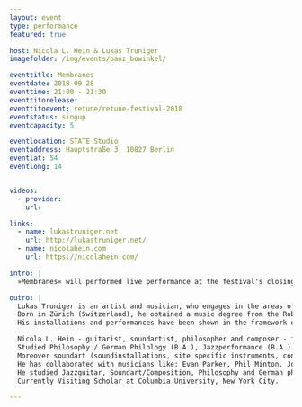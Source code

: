 ```yaml
---
layout: event
type: performance
featured: true

host: Nicola L. Hein & Lukas Truniger
imagefolder: /img/events/banz_bowinkel/

eventtitle: Membranes
eventdate: 2018-09-28
eventtime: 21:00 - 21:30
eventtitorelease: 
eventtitoevent: retune/retune-festival-2018
eventstatus: singup
eventcapacity: 5

eventlocation: STATE Studio
eventaddress: Hauptstraße 3, 10827 Berlin
eventlat: 54
eventlong: 14


videos:
  - provider:
    url:

links:
  - name: lukastruniger.net
    url: http://lukastruniger.net/
  - name: nicolahein.com
    url: https://nicolahein.com/

intro: |
  »Membranes« will performed live performance at the festival's closing night. Exploring the boundaries where music and language overlap, Nicola L. Hein and Lukas Truniger use hybrid instruments – constructed from drum-skins and electronic components – as devices to turn written texts into pulses of light and percussive sound. As each machine translation emerges, the network of instruments starts to share the texts, transforming written material into aesthetic, visual and sonic patterns, for the performers to further interact with. Extrapolating from the example of the African talking drum, Membranes builds up an altogether new kind of tone language, constantly shifting and adapting itself before the viewer and performers alike.

outro: |
  Lukas Truniger is an artist and musician, who engages in the areas of multimedia installations, sculptural objects, performances and the creation of new musical instruments. He is fascinated by complex systems and hidden processes in nature as well as in society. For the exploration of their inherent aesthetics industrial materials, hacked devices and misused tools have become crucial to his creation. His work establishes singular experiences challenging the modalities of perception.
  Born in Zürich (Switzerland), he obtained a music degree from the Robert Schumann School of Music and Media in Düsseldorf (D) and a post gradual diploma in fine arts from Le Fresnoy - studio national des arts contemporains in Tourcoing (F).
  His installations and performances have been shown in the framework of international exhibitions and festivals. He is represented by Bipolar, a production and distribution agency for digital art located in Montpellier (F).

  Nicola L. Hein - guitarist, soundartist, philosopher and composer - is a very active player on the german/international scene of improvised music.
  Studied Philosophy / German Philology (B.A.), Jazzperformance (B.A.) and Soundart-composition (M.A.) at the University of Mainz.
  Moreover soundart (soundinstallations, site specific instruments, conceptual compositions for improvising musicians etc.) and the collaboration in different interdisciplinary settings (dance, installation, video art etc.) are an important focus of his art and form a second emphasis besides the work as a guitarist.
  He has collaborated with musicians like: Evan Parker, Phil Minton, John Russell, Nate Wooley, Miya Masaoka, Ingrid Laubrock, Paul Lytton, John Butcher, Axel Dörner etc.
  He studied Jazzguitar, Soundart/Composition, Philosophy and German philology at the Friedrich-Wilhelms Universität Bonn and the Gutenberg-Universität Mainz.
  Currently Visiting Scholar at Columbia University, New York City.

---
```

